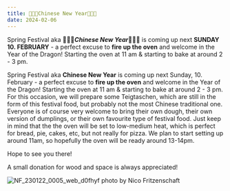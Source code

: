 ```yaml
---
title: 💫🐉🥠Chinese New Year🐲🥟✨
date: 2024-02-06
---
```


Spring Festival aka 💫🐉🥠***Chinese New Year***🐲🥟✨ is coming up next **SUNDAY 10. FEBRUARY** - a perfect excuse to **fire up the oven** and welcome in the Year of the Dragon! Starting the oven at 11 am & starting to bake at around 2 - 3 pm.

Spring Festival aka **Chinese New Year** is coming up next Sunday, 10. February - a perfect excuse to **fire up the oven** and welcome in the Year of the Dragon! Starting the oven at 11 am & starting to bake at around 2 - 3 pm.
<br>
For this occasion, we will prepare some Teigtaschen, which are still in the form of this festival food, but probably not the most Chinese traditional one.  <br>
Everyone is of course very welcome to bring their own dough, their own version of dumplings, or their own favourite type of festival food. Just keep in mind that the the oven will be set to low-medium heat, which is perfect for bread, pie, cakes, etc, but not really for pizza. 
We plan to start setting up around 11am, so hopefully the oven will be ready around 13-14pm. 

Hope to see you there!
<br>

A small donation for wood and space is always appreciated!
<br>

![NF_230122_0005_web_d0fhyf](https://github.com/brennovich/feuerundflamme.xyz/assets/115560099/ea387e88-22fa-47b9-ac6b-e9f3194e4eae)
photo by Nico Fritzenschaft
